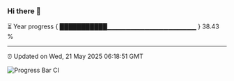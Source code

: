 ### Hi there 👋

⏳ Year progress { ███████████▁▁▁▁▁▁▁▁▁▁▁▁▁▁▁▁▁▁▁ } 38.43 %

---

⏰ Updated on Wed, 21 May 2025 06:18:51 GMT

![Progress Bar CI](https://github.com/code-lakshay/GitHub-Actions-Demo/workflows/Progress%20Bar%20CI/badge.svg)
